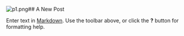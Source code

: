 ![p1.png]({{site.baseurl}}/media/p1.png)## A New Post

Enter text in [Markdown](http://daringfireball.net/projects/markdown/). Use the toolbar above, or click the **?** button for formatting help.
